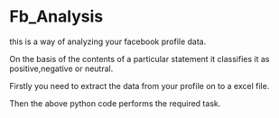 # Fb_Analysis

this is a way of analyzing your facebook profile data.

On the basis of the contents of a particular statement it classifies it as positive,negative or neutral.

Firstly you need to extract the data from your profile on to a excel file.

Then the above python code performs the required task.
